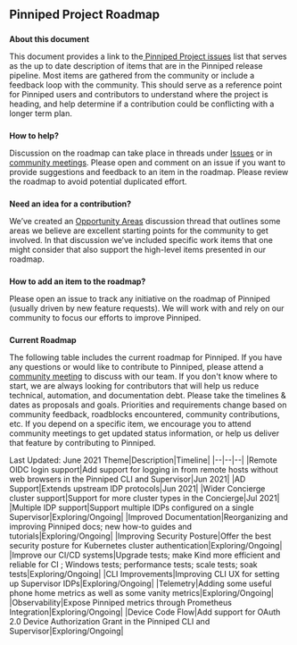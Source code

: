 
## **Pinniped Project Roadmap**


### 
**About this document**

This document provides a link to the[ Pinniped Project issues](https://github.com/vmware-tanzu/pinniped/issues) list that serves as the up to date description of items that are in the Pinniped release pipeline. Most items are gathered from the community or include a feedback loop with the community. This should serve as a reference point for Pinniped users and contributors to understand where the project is heading, and help determine if a contribution could be conflicting with a longer term plan.


### 
**How to help?**

Discussion on the roadmap can take place in threads under [Issues](https://github.com/vmware-tanzu/pinniped/issues) or in [community meetings](https://github.com/vmware-tanzu/pinniped/blob/main/CONTRIBUTING.md#meeting-with-the-maintainers). Please open and comment on an issue if you want to provide suggestions and feedback to an item in the roadmap. Please review the roadmap to avoid potential duplicated effort.


### 
**Need an idea for a contribution?**

We’ve created an [Opportunity Areas](https://github.com/vmware-tanzu/pinniped/discussions/483) discussion thread that outlines some areas we believe are excellent starting points for the community to get involved. In that discussion we’ve included specific work items that one might consider that also support the high-level items presented in our roadmap. 


### 
**How to add an item to the roadmap?**

Please open an issue to track any initiative on the roadmap of Pinniped (usually driven by new feature requests). We will work with and rely on our community to focus our efforts to improve Pinniped.


### 
**Current Roadmap**

The following table includes the current roadmap for Pinniped. If you have any questions or would like to contribute to Pinniped, please attend a [community meeting](https://github.com/vmware-tanzu/pinniped/blob/main/CONTRIBUTING.md#meeting-with-the-maintainers) to discuss with our team. If you don't know where to start, we are always looking for contributors that will help us reduce technical, automation, and documentation debt. Please take the timelines & dates as proposals and goals. Priorities and requirements change based on community feedback, roadblocks encountered, community contributions, etc. If you depend on a specific item, we encourage you to attend community meetings to get updated status information, or help us deliver that feature by contributing to Pinniped.



Last Updated: June 2021
Theme|Description|Timeline|
|--|--|--|
|Remote OIDC login support|Add support for logging in from remote hosts without web browsers in the Pinniped CLI and Supervisor|Jun 2021|
|AD Support|Extends upstream IDP protocols|Jun 2021|
|Wider Concierge cluster support|Support for more cluster types in the Concierge|Jul 2021|
|Multiple IDP support|Support multiple IDPs configured on a single Supervisor|Exploring/Ongoing|
|Improved Documentation|Reorganizing and improving Pinniped docs; new how-to guides and tutorials|Exploring/Ongoing|
|Improving Security Posture|Offer the best security posture for Kubernetes cluster authentication|Exploring/Ongoing|
|Improve our CI/CD systems|Upgrade tests; make Kind more efficient and reliable for CI ; Windows tests; performance tests; scale tests; soak tests|Exploring/Ongoing|
|CLI Improvements|Improving CLI UX for setting up Supervisor IDPs|Exploring/Ongoing|
|Telemetry|Adding some useful phone home metrics as well as some vanity metrics|Exploring/Ongoing|
|Observability|Expose Pinniped metrics through Prometheus Integration|Exploring/Ongoing|
|Device Code Flow|Add support for OAuth 2.0 Device Authorization Grant in the Pinniped CLI and Supervisor|Exploring/Ongoing|

   
